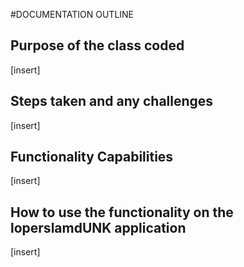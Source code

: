 #DOCUMENTATION OUTLINE

## Purpose of the class coded
[insert]
## Steps taken and any challenges 
[insert]
## Functionality Capabilities
[insert]
## How to use the functionality on the loperslamdUNK application
[insert]
